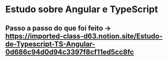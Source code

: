 # Estudo sobre Angular e TypeScript

## Passo a passo do que foi feito -> https://imported-class-d63.notion.site/Estudo-de-Typescript-TS-Angular-0d686c94d0d94c3397f8cf11ed5cc8fc
